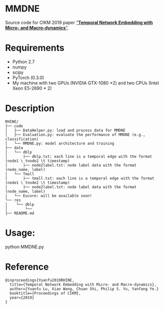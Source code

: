 # MMDNE
Source code for CIKM 2019 paper ["**Temporal Network Embedding with Micro- and Macro-dynamics**"](https://arxiv.org/abs/1909.04246).

# Requirements

- Python 2.7
- numpy
- scipy
- PyTorch (0.3.0)
- My machine with two GPUs (NVIDIA GTX-1080 *2) and two CPUs (Intel Xeon E5-2690 * 2)

# Description

```
RHINE/
├── code
│   ├── DataHelper.py: load and process data for MMDNE
│   ├── Evaluation.py: evaluate the performance of MMDNE (e.g., classification)
│   └── MMDNE.py: model architecture and training
├── data
│   └── dblp
│       ├── dblp.txt: each line is a temporal edge with the format (node1 \ tnode2 \t timestamp)
│       ├── node2label.txt: node label data with the format (node_name, label)
│   └── Tmall
│       ├── tmall.txt: each line is a temporal edge with the format (node1 \ tnode2 \t timestamp)
│       ├── node2label.txt: node label data with the format (node_name, label)
│   └── Eucore: will be available soon!
└── res
│    └── dblp
│        └──
├── README.md
```

# Usage:
python MMDNE.py


# Reference

```
@inproceedings{Yuanfu2019RHINE,
  title={Temporal Network Embedding with Micro- and Macro-dynamics},
  author={Yuanfu Lu, Xiao Wang, Chuan Shi, Philip S. Yu, Yanfang Ye.}
  booktitle={Proceedings of CIKM},
  year={2019}
}

```


